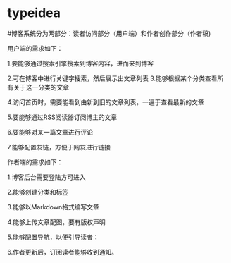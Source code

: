 # typeidea
#博客系统分为两部分：读者访问部分（用户端）和作者创作部分（作者稿)

用户端的需求如下：
 
  1.要能够通过搜索引擎搜索到博客内容，进而来到博客
 
  2.可在博客中进行关键字搜索，然后展示出文章列表
  3.能够根据某个分类查看所有关于这一分类的文章
  
  4.访问首页时，需要能看到由新到旧的文章列表，一遍于查看最新的文章
  
  5.要能够通过RSS阅读器订阅博主的文章
  
  6.要能够对某一篇文章进行评论
  
  7.能够配置友链，方便于网友进行链接

作者端的需求如下：
 
  1.博客后台需要登陆方可进入
  
  2.能够创建分类和标签
  
  3.能够以Markdown格式编写文章
  
  4.能够上传文章配图，要有版权声明
  
  5.能够配置导航，以便引导读者；
  
  6.作者更新后，订阅读者能够收到通知。

